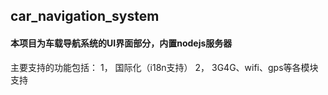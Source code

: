 ## car_navigation_system
#### 本项目为车载导航系统的UI界面部分，内置nodejs服务器

主要支持的功能包括：
1， 国际化（i18n支持）
2， 3G4G、wifi、gps等各模块支持

